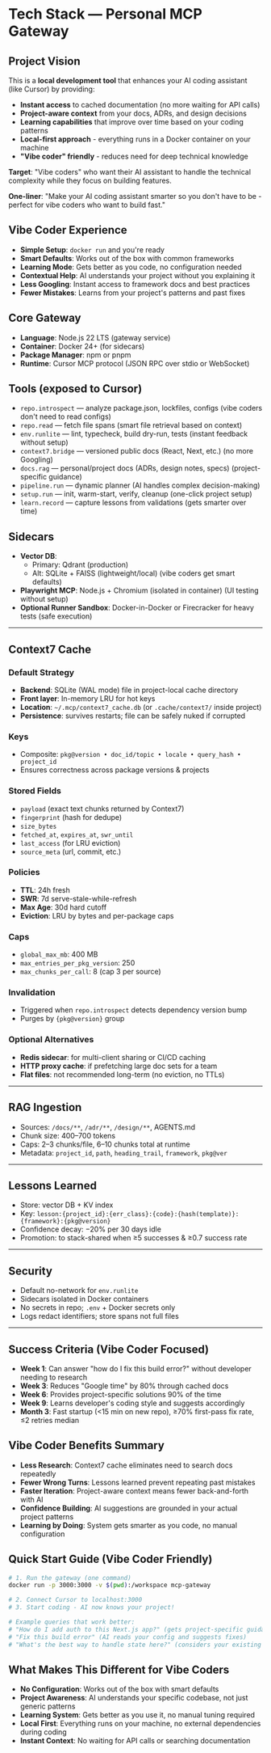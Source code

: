 # Tech Stack — Personal MCP Gateway

## Project Vision
This is a **local development tool** that enhances your AI coding assistant (like Cursor) by providing:
- **Instant access** to cached documentation (no more waiting for API calls)
- **Project-aware context** from your docs, ADRs, and design decisions  
- **Learning capabilities** that improve over time based on your coding patterns
- **Local-first approach** - everything runs in a Docker container on your machine
- **"Vibe coder" friendly** - reduces need for deep technical knowledge

**Target**: "Vibe coders" who want their AI assistant to handle the technical complexity while they focus on building features.

**One-liner**: "Make your AI coding assistant smarter so you don't have to be - perfect for vibe coders who want to build fast."

## Vibe Coder Experience
- **Simple Setup**: `docker run` and you're ready
- **Smart Defaults**: Works out of the box with common frameworks
- **Learning Mode**: Gets better as you code, no configuration needed
- **Contextual Help**: AI understands your project without you explaining it
- **Less Googling**: Instant access to framework docs and best practices
- **Fewer Mistakes**: Learns from your project's patterns and past fixes

## Core Gateway
- **Language**: Node.js 22 LTS (gateway service)
- **Container**: Docker 24+ (for sidecars)
- **Package Manager**: npm or pnpm
- **Runtime**: Cursor MCP protocol (JSON RPC over stdio or WebSocket)

## Tools (exposed to Cursor)
- `repo.introspect` — analyze package.json, lockfiles, configs (vibe coders don't need to read configs)
- `repo.read` — fetch file spans (smart file retrieval based on context)
- `env.runlite` — lint, typecheck, build dry-run, tests (instant feedback without setup)
- `context7.bridge` — versioned public docs (React, Next, etc.) (no more Googling)
- `docs.rag` — personal/project docs (ADRs, design notes, specs) (project-specific guidance)
- `pipeline.run` — dynamic planner (AI handles complex decision-making)
- `setup.run` — init, warm-start, verify, cleanup (one-click project setup)
- `learn.record` — capture lessons from validations (gets smarter over time)

## Sidecars
- **Vector DB**:  
  - Primary: Qdrant (production)  
  - Alt: SQLite + FAISS (lightweight/local) (vibe coders get smart defaults)
- **Playwright MCP**: Node.js + Chromium (isolated in container) (UI testing without setup)
- **Optional Runner Sandbox**: Docker-in-Docker or Firecracker for heavy tests (safe execution)

---

## Context7 Cache

### Default Strategy
- **Backend**: SQLite (WAL mode) file in project-local cache directory  
- **Front layer**: In-memory LRU for hot keys  
- **Location**: `~/.mcp/context7_cache.db` (or `.cache/context7/` inside project)  
- **Persistence**: survives restarts; file can be safely nuked if corrupted  

### Keys
- Composite: `pkg@version • doc_id/topic • locale • query_hash • project_id`  
- Ensures correctness across package versions & projects  

### Stored Fields
- `payload` (exact text chunks returned by Context7)  
- `fingerprint` (hash for dedupe)  
- `size_bytes`  
- `fetched_at`, `expires_at`, `swr_until`  
- `last_access` (for LRU eviction)  
- `source_meta` (url, commit, etc.)

### Policies
- **TTL**: 24h fresh  
- **SWR**: 7d serve-stale-while-refresh  
- **Max Age**: 30d hard cutoff  
- **Eviction**: LRU by bytes and per-package caps  

### Caps
- `global_max_mb`: 400 MB  
- `max_entries_per_pkg_version`: 250  
- `max_chunks_per_call`: 8 (cap 3 per source)

### Invalidation
- Triggered when `repo.introspect` detects dependency version bump  
- Purges by `{pkg@version}` group  

### Optional Alternatives
- **Redis sidecar**: for multi-client sharing or CI/CD caching  
- **HTTP proxy cache**: if prefetching large doc sets for a team  
- **Flat files**: not recommended long-term (no eviction, no TTLs)

---

## RAG Ingestion
- Sources: `/docs/**`, `/adr/**`, `/design/**`, AGENTS.md
- Chunk size: 400–700 tokens
- Caps: 2–3 chunks/file, 6–10 chunks total at runtime
- Metadata: `project_id`, `path`, `heading_trail`, `framework`, `pkg@ver`

---

## Lessons Learned
- Store: vector DB + KV index
- Key: `lesson:{project_id}:{err_class}:{code}:{hash(template)}:{framework}:{pkg@version}`
- Confidence decay: −20% per 30 days idle
- Promotion: to stack-shared when ≥5 successes & ≥0.7 success rate

---

## Security
- Default no-network for `env.runlite`
- Sidecars isolated in Docker containers
- No secrets in repo; `.env` + Docker secrets only
- Logs redact identifiers; store spans not full files

---

## Success Criteria (Vibe Coder Focused)
- **Week 1**: Can answer "how do I fix this build error?" without developer needing to research
- **Week 3**: Reduces "Google time" by 80% through cached docs  
- **Week 6**: Provides project-specific solutions 90% of the time
- **Week 9**: Learns developer's coding style and suggests accordingly
- **Month 3**: Fast startup (<15 min on new repo), ≥70% first-pass fix rate, ≤2 retries median

## Vibe Coder Benefits Summary
- **Less Research**: Context7 cache eliminates need to search docs repeatedly
- **Fewer Wrong Turns**: Lessons learned prevent repeating past mistakes  
- **Faster Iteration**: Project-aware context means fewer back-and-forth with AI
- **Confidence Building**: AI suggestions are grounded in your actual project patterns
- **Learning by Doing**: System gets smarter as you code, no manual configuration

## Quick Start Guide (Vibe Coder Friendly)
```bash
# 1. Run the gateway (one command)
docker run -p 3000:3000 -v $(pwd):/workspace mcp-gateway

# 2. Connect Cursor to localhost:3000
# 3. Start coding - AI now knows your project!

# Example queries that work better:
# "How do I add auth to this Next.js app?" (gets project-specific guidance)
# "Fix this build error" (AI reads your config and suggests fixes)
# "What's the best way to handle state here?" (considers your existing patterns)
```

## What Makes This Different for Vibe Coders
- **No Configuration**: Works out of the box with smart defaults
- **Project Awareness**: AI understands your specific codebase, not just generic patterns
- **Learning System**: Gets better as you use it, no manual tuning required
- **Local First**: Everything runs on your machine, no external dependencies during coding
- **Instant Context**: No waiting for API calls or searching documentation